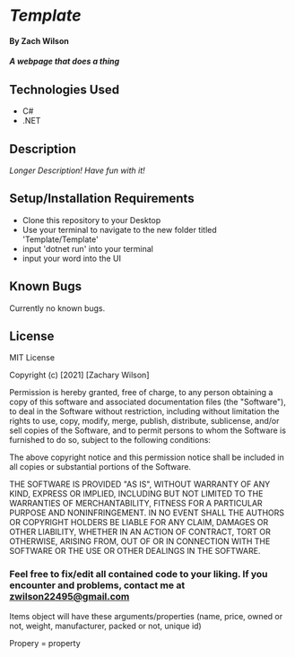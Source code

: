 # _Template_

#### By **Zach Wilson**

#### _A webpage that does a thing_

## Technologies Used

* C#
* .NET

## Description

_Longer Description! Have fun with it!_

## Setup/Installation Requirements

* Clone this repository to your Desktop
* Use your terminal to navigate to the new folder titled 'Template/Template'
* input 'dotnet run' into your terminal
* input your word into the UI 

## Known Bugs

Currently no known bugs.

## License

MIT License

Copyright (c) [2021] [Zachary Wilson]

Permission is hereby granted, free of charge, to any person obtaining a copy
of this software and associated documentation files (the "Software"), to deal
in the Software without restriction, including without limitation the rights
to use, copy, modify, merge, publish, distribute, sublicense, and/or sell
copies of the Software, and to permit persons to whom the Software is
furnished to do so, subject to the following conditions:

The above copyright notice and this permission notice shall be included in all
copies or substantial portions of the Software.

THE SOFTWARE IS PROVIDED "AS IS", WITHOUT WARRANTY OF ANY KIND, EXPRESS OR
IMPLIED, INCLUDING BUT NOT LIMITED TO THE WARRANTIES OF MERCHANTABILITY,
FITNESS FOR A PARTICULAR PURPOSE AND NONINFRINGEMENT. IN NO EVENT SHALL THE
AUTHORS OR COPYRIGHT HOLDERS BE LIABLE FOR ANY CLAIM, DAMAGES OR OTHER
LIABILITY, WHETHER IN AN ACTION OF CONTRACT, TORT OR OTHERWISE, ARISING FROM,
OUT OF OR IN CONNECTION WITH THE SOFTWARE OR THE USE OR OTHER DEALINGS IN THE
SOFTWARE.

### Feel free to fix/edit all contained code to your liking. If you encounter and problems, contact me at zwilson22495@gmail.com


Items object will have these arguments/properties (name, price, owned or not, weight, manufacturer, packed or not, unique id)

Propery = property


